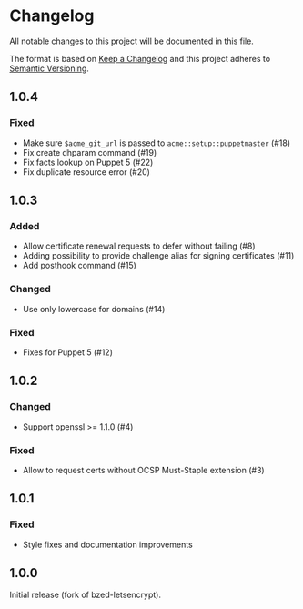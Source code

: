 # Changelog
All notable changes to this project will be documented in this file.

The format is based on [Keep a Changelog](http://keepachangelog.com/en/1.0.0/)
and this project adheres to [Semantic Versioning](http://semver.org/spec/v2.0.0.html).

## 1.0.4

### Fixed
* Make sure `$acme_git_url` is passed to `acme::setup::puppetmaster` (#18)
* Fix create dhparam command (#19)
* Fix facts lookup on Puppet 5 (#22)
* Fix duplicate resource error (#20)

## 1.0.3

### Added
* Allow certificate renewal requests to defer without failing (#8)
* Adding possibility to provide challenge alias for signing certificates (#11)
* Add posthook command (#15)

### Changed
* Use only lowercase for domains (#14)

### Fixed
* Fixes for Puppet 5 (#12)

## 1.0.2

### Changed
* Support openssl >= 1.1.0 (#4)

### Fixed
* Allow to request certs without OCSP Must-Staple extension (#3)

## 1.0.1

### Fixed
* Style fixes and documentation improvements

## 1.0.0
Initial release (fork of bzed-letsencrypt).

